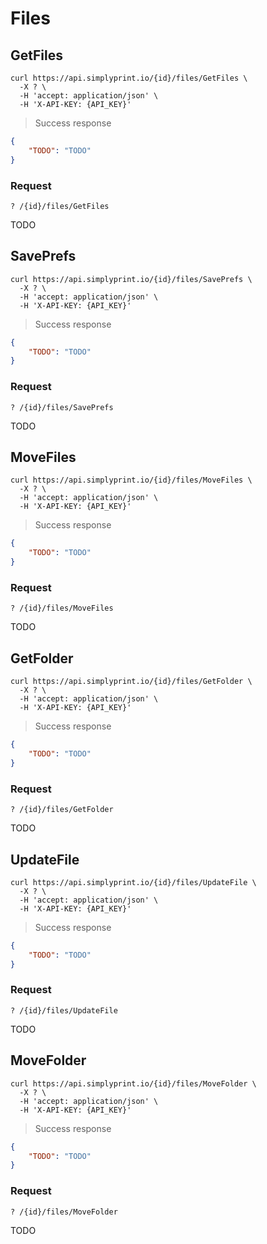 # Files

## GetFiles

```shell
curl https://api.simplyprint.io/{id}/files/GetFiles \
  -X ? \
  -H 'accept: application/json' \
  -H 'X-API-KEY: {API_KEY}'
```

> Success response

```json
{
    "TODO": "TODO"
}
```

### Request

`? /{id}/files/GetFiles`

TODO

## SavePrefs

```shell
curl https://api.simplyprint.io/{id}/files/SavePrefs \
  -X ? \
  -H 'accept: application/json' \
  -H 'X-API-KEY: {API_KEY}'
```

> Success response

```json
{
    "TODO": "TODO"
}
```

### Request

`? /{id}/files/SavePrefs`

TODO

## MoveFiles

```shell
curl https://api.simplyprint.io/{id}/files/MoveFiles \
  -X ? \
  -H 'accept: application/json' \
  -H 'X-API-KEY: {API_KEY}'
```

> Success response

```json
{
    "TODO": "TODO"
}
```

### Request

`? /{id}/files/MoveFiles`

TODO

## GetFolder

```shell
curl https://api.simplyprint.io/{id}/files/GetFolder \
  -X ? \
  -H 'accept: application/json' \
  -H 'X-API-KEY: {API_KEY}'
```

> Success response

```json
{
    "TODO": "TODO"
}
```

### Request

`? /{id}/files/GetFolder`

TODO

## UpdateFile

```shell
curl https://api.simplyprint.io/{id}/files/UpdateFile \
  -X ? \
  -H 'accept: application/json' \
  -H 'X-API-KEY: {API_KEY}'
```

> Success response

```json
{
    "TODO": "TODO"
}
```

### Request

`? /{id}/files/UpdateFile`

TODO

## MoveFolder

```shell
curl https://api.simplyprint.io/{id}/files/MoveFolder \
  -X ? \
  -H 'accept: application/json' \
  -H 'X-API-KEY: {API_KEY}'
```

> Success response

```json
{
    "TODO": "TODO"
}
```

### Request

`? /{id}/files/MoveFolder`

TODO
